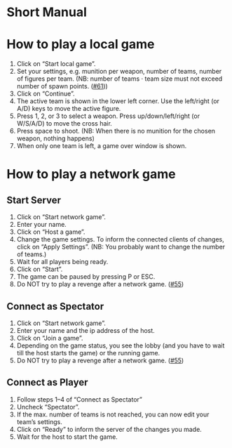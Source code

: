 # Short Manual

# How to play a local game
1. Click on “Start local game”.
2. Set your settings, e.g. munition per weapon, number of teams, number of figures per team. (NB: number of teams · team size must not exceed number of spawn points. ([#61](https://github.com/ProPra14/team61/issues/61)))
3. Click on “Continue”.
4. The active team is shown in the lower left corner. Use the left/right (or A/D) keys to move the active figure.
5. Press 1, 2, or 3 to select a weapon. Press up/down/left/right (or W/S/A/D) to move the cross hair.
6. Press space to shoot. (NB: When there is no munition for the chosen weapon, nothing happens)
7. When only one team is left, a game over window is shown.

# How to play a network game

## Start Server

1. Click on “Start network game”.
2. Enter your name.
3. Click on “Host a game”.
4. Change the game settings. To inform the connected clients of changes, click on “Apply Settings”. (NB: You probably want to change the number of teams.)
5. Wait for all players being ready.
6. Click on “Start”.
7. The game can be paused by pressing P or ESC.
8. Do NOT try to play a revenge after a network game. ([#55](https://github.com/ProPra14/team61/issues/55))

## Connect as Spectator

1. Click on “Start network game”.
2. Enter your name and the ip address of the host.
3. Click on “Join a game”.
4. Depending on the game status, you see the lobby (and you have to wait till the host starts the game) or the running game.
5. Do NOT try to play a revenge after a network game. ([#55](https://github.com/ProPra14/team61/issues/55))

## Connect as Player

1. Follow steps 1–4 of “Connect as Spectator”
2. Uncheck “Spectator”.
3. If the max. number of teams is not reached, you can now edit your team’s settings.
4. Click on “Ready” to inform the server of the changes you made.
5. Wait for the host to start the game.
